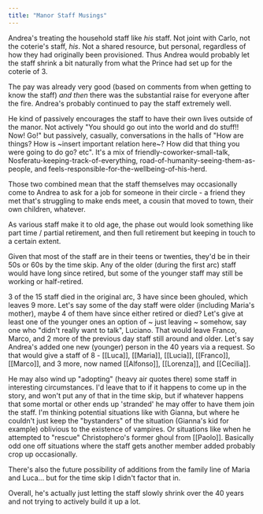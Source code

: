 ```yaml
---
title: "Manor Staff Musings"
---
```


Andrea's treating the household staff like _his_ staff. Not joint with Carlo, not the coterie's staff, _his_. Not a shared resource, but personal, regardless of how they had originally been provisioned. Thus Andrea would probably let the staff shrink a bit naturally from what the Prince had set up for the coterie of 3.

The pay was already very good (based on comments from when getting to know the staff) _and then_ there was the substantial raise for everyone after the fire. Andrea's probably continued to pay the staff extremely well.

He kind of passively encourages the staff to have their own lives outside of the manor. Not actively "You should go out into the world and do stuff!! Now! Go!" but passively, casually, conversations in the halls of "How are things? How is ~insert important relation here~? How did that thing you were going to do go? etc". It's a mix of friendly-coworker-small-talk, Nosferatu-keeping-track-of-everything, road-of-humanity-seeing-them-as-people, and feels-responsible-for-the-wellbeing-of-his-herd.

Those two combined mean that the staff themselves may occasionally come to Andrea to ask for a job for someone in their circle - a friend they met that's struggling to make ends meet, a cousin that moved to town, their own children, whatever.

As various staff make it to old age, the phase out would look something like part time / partial retirement, and then full retirement but keeping in touch to a certain extent.

Given that most of the staff are in their teens or twenties, they'd be in their 50s or 60s by the time skip. Any of the older (during the first arc) staff would have long since retired, but some of the younger staff may still be working or half-retired.

3 of the 15 staff died in the original arc, 3 have since been ghouled, which leaves 9 more. Let's say some of the day staff were older (including Maria's mother), maybe 4 of them have since either retired or died? Let's give at least one of the younger ones an option of ~ just leaving ~ somehow, say one who "didn't really want to talk", Luciano. That would leave Franco, Marco, and 2 more of the previous day staff still around and older. Let's say Andrea's added one new (younger) person in the 40 years via a request. So that would give a staff of 8 - [[Luca]], [[Maria]], [[Lucia]], [[Franco]], [[Marco]], and 3 more, now named [[Alfonso]], [[Lorenza]], and [[Cecilia]].


He may also wind up "adopting" (heavy air quotes there) some staff in interesting circumstances. I'd leave that to if it happens to come up in the story, and won't put any of that in the time skip, but if whatever happens that some mortal or other ends up 'stranded' he may offer to have them join the staff. I'm thinking potential situations like with Gianna, but where he couldn't just keep the "bystanders" of the situation (Gianna's kid for example) oblivious to the existence of vampires. Or situations like when he attempted to "rescue" Christophero's former ghoul from [[Paolo]]. Basically odd one off situations where the staff gets another member added probably crop up occasionally.

There's also the future possibility of additions from the family line of Maria and Luca... but for the time skip I didn't factor that in.

Overall, he's actually just letting the staff slowly shrink over the 40 years and not trying to actively build it up a lot.